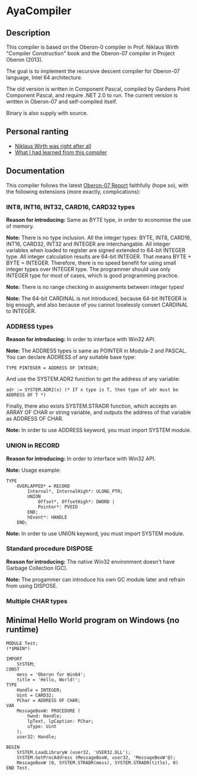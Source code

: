 # AyaCompiler

## Description

This compiler is based on the Oberon-0 compiler in Prof. Niklaus Wirth "Compiler Construction" book and the Oberon-07 compiler in Project Oberon (2013).

The goal is to implement the recursive descent compiler for Oberon-07 language, Intel 64 architecture.

The old version is written in Component Pascal, compiled by Gardens Point Component Pascal, and require .NET 2.0 to run. The current version is written in Oberon-07 and self-compiled itself.

Binary is also supply with source.

## Personal ranting

* [Niklaus Wirth was right after all](https://github.com/congdm/AyaCompiler/wiki/Niklaus-Wirth-was-right-after-all)
* [What I had learned from this compiler](https://github.com/congdm/AyaCompiler/wiki/What-I-had-learned-from-this-compiler-(part-2))

## Documentation

This compiler follows the latest [Oberon-07 Report](http://www.inf.ethz.ch/personal/wirth/Oberon/Oberon07.Report.pdf) faithfully (hope so), with the following extensions (more exactly, complications):

### INT8, INT16, INT32, CARD16, CARD32 types

**Reason for introducing:** Same as BYTE type, in order to economise the use of memory.

**Note:** There is no type inclusion. All the integer types: BYTE, INT8, CARD16, INT16, CARD32, INT32 and INTEGER are interchangable. All integer variables when loaded to register are signed extended to 64-bit INTEGER type. All integer calculation results are 64-bit INTEGER. That means BYTE + BYTE = INTEGER. Therefore, there is no speed benefit for using 
small integer types over INTEGER type. The programmer should use only INTEGER type for most of cases, which is good programming practice.

**Note:** There is no range checking in assignments between integer types!

**Note:** The 64-bit CARDINAL is not introduced, because 64-bit INTEGER is big enough, and also because of you cannot loselessly convert CARDINAL to INTEGER.

### ADDRESS types

**Reason for introducing:** In order to interface with Win32 API.

**Note:** The ADDRESS types is same as POINTER in Modula-2 and PASCAL. You can declare ADDRESS of any suitable base type:
```oberon
TYPE PINTEGER = ADDRESS OF INTEGER;
```
And use the SYSTEM.ADR2 function to get the address of any variable:
```oberon
adr := SYSTEM.ADR2(x) (* If x type is T, then type of adr must be ADDRESS OF T *)
```
Finally, there also exists SYSTEM.STRADR function, which accepts an ARRAY OF CHAR or string variable, and outputs the address of that variable as ADDRESS OF CHAR.

**Note:** In order to use ADDRESS keyword, you must import SYSTEM module.

### UNION in RECORD

**Reason for introducing:** In order to interface with Win32 API.

**Note:** Usage example:
```oberon
TYPE
	OVERLAPPED* = RECORD
		Internal*, InternalHigh*: ULONG_PTR;
		UNION
			Offset*, OffsetHigh*: DWORD |
			Pointer*: PVOID
		END;
		hEvent*: HANDLE
	END;
```

**Note:** In order to use UNION keyword, you must import SYSTEM module.

### Standard procedure DISPOSE

**Reason for introducing:** The native Win32 environment doesn't have Garbage Collection (GC).

**Note:** The progammer can introduce his own GC module later and refrain from using DISPOSE.

### Multiple CHAR types

## Minimal Hello World program on Windows (no runtime)

```oberon
MODULE Test;
(*$MAIN*)

IMPORT
    SYSTEM;	
CONST
	mess = 'Oberon for Win64';
	title = 'Hello, World!';
TYPE
    Handle = INTEGER;
    Uint = CARD32;
    PChar = ADDRESS OF CHAR;
VAR
    MessageBoxW: PROCEDURE (
		hwnd: Handle;
		lpText, lpCaption: PChar;
		uType: Uint
	);
	user32: Handle;

BEGIN
    SYSTEM.LoadLibraryW (user32, 'USER32.DLL');
	SYSTEM.GetProcAddress (MessageBoxW, user32, 'MessageBoxW'@);
	MessageBoxW (0, SYSTEM.STRADR(mess), SYSTEM.STRADR(title), 0)
END Test.
```
